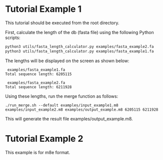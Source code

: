 # Tutorial Example 1

This tutorial should be executed from the root directory.

First, calculate the length of the db (fasta file) using the following Python scripts:

```bash
python3 utils/fasta_length_calculator.py examples/fasta_example2.fa
python3 utils/fasta_length_calculator.py examples/fasta_example1.fa
```

The lengths will be displayed on the screen as shown below:
```
 examples/fasta_example1.fa
Total sequence length: 6205115

 examples/fasta_example2.fa
Total sequence length: 6211928
```

Using these lengths, run the merge function as follows:
```
./run_merge.sh --default examples/input_example1.m8 examples/input_example2.m8 examples/output_example.m8 6205115 6211928
```

This will generate the result file examples/output_example.m8.



# Tutorial Example 2

This example is for m8e format.

